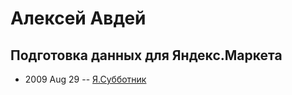 # Алексей Авдей

## Подготовка данных для Яндекс.Маркета
- 2009 Aug 29 -- [Я.Субботник](https://events.yandex.ru/lib/talks/748/)    
